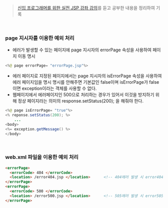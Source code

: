 > [신입 프로그래머를 위한 실전 JSP 강좌 강의](https://www.inflearn.com/course/%EC%8B%A4%EC%A0%84-jsp-%EA%B0%95%EC%A2%8C/dashboard)를 듣고 공부한 내용을 정리하여 기록

<br>

### page 지시자를 이용한 예외 처리
- 에러가 발생할 수 있는 페이지에 page 지시자의 errorPage 속성을 사용하여 페이지 이동 명시
```java
<%@ page errorPage= "errorPage.jsp"%>
```
- 에러 페이지로 지정된 페이지에서는 page 지시자의 isErrorPage 속성을 사용하여 에러 페이지임을 명시
명시를 안해주면 기본값인 false이며 isErrorPage가 false이면 exception이라는 객체를 사용할 수 없다.
- 웹페이지에서 에러페이지인 500으로 처리하는 경우가 있어서 이것을 방지하기 위해 정상 페이지라는 의미의 response.setStatus(200); 을 해줘야 한다.
```java
<%@ page isErrorPage= "true"%>
<% reponse.setStatus(200); %>
	...
<body>
<%= exception.getMessage() %>
</body>
```
<br>

### web.xml 파일을 이용한 예외 처리
```html
<errorPage>
  <errorCode> 404 </errorCode>
  <location> /error404.jsp </location>		<!-- 404에러 발생 시 error404.jsp 페이지로 이동-->
</errorPage>
<errorPage>
  <errorCode> 500 </errorCode>
  <location> /error500.jsp </location>		<!-- 505에러 발생 시 error505.jsp 페이지로 이동-->
</errorPage>
```
